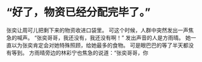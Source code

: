 # “好了，物资已经分配完毕了。”
张奕让周可儿把剩下来的物资收进口袋里。
可这个时候，人群中突然发出一声焦急的喊声。
“张奕哥哥，我还没有，我还没有啊！”
发出声音的人是方雨晴。
她一直以为张奕肯定会对她特殊照顾，给她最多的食物。
可是眼巴巴的等了半天都没有等到。
方雨晴旁边的林彩宁也焦急的说道：“张奕哥哥，你

